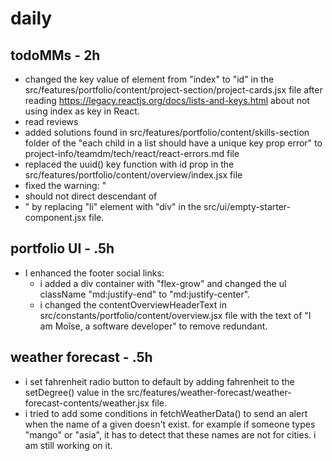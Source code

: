 # daily

## todoMMs - 2h
* changed the key value of element from "index" to "id" in the src/features/portfolio/content/project-section/project-cards.jsx file after reading https://legacy.reactjs.org/docs/lists-and-keys.html about not using index as key in React.
* read reviews
* added solutions found in src/features/portfolio/content/skills-section folder of the "each child in a list should have a unique key prop error" to project-info/teamdm/tech/react/react-errors.md file
* replaced the uuid() key function with id prop in the src/features/portfolio/content/overview/index.jsx file
* fixed the warning: "<li> should not direct descendant of <li>" by replacing "li" element with "div" in the src/ui/empty-starter-component.jsx file.

## portfolio UI - .5h
* I enhanced the footer social links:
  * i added a div container with "flex-grow" and changed the ul className "md:justify-end" to "md:justify-center".
  * i changed the contentOverviewHeaderText in src/constants/portfolio/content/overview.jsx file with the text of "I am Moîse, a software developer" to remove redundant.

## weather forecast - .5h
* i set fahrenheit radio button to default by adding fahrenheit to the setDegree() value in the src/features/weather-forecast/weather-forecast-contents/weather.jsx file.
* i tried to add some conditions in fetchWeatherData() to send an alert when the name of a given doesn't exist. for example if someone types "mango" or "asia", it has to detect that these names are not for cities. i am still working on it.

